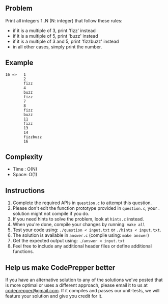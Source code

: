 Problem
-------
Print all integers 1..N (N: integer) that follow these rules:
* if it is a multiple of 3, print 'fizz' instead
* if it is a multiple of 5, print 'buzz' instead
* if it is a multiple of 3 and 5, print 'fizzbuzz' instead
* in all other cases, simply print the number.

Example
-------
    16 =>   1
            2
            fizz
            4
            buzz
            fizz
            7
            8
            fizz
            buzz
            11
            fizz
            13
            14
            fizzbuzz
            16

Complexity
----------
- Time : O(N)
- Space: O(1)

Instructions
------------
1. Complete the required APIs in `question.c` to attempt this question.
2. Please don't edit the function prototype provided in `question.c`, your
 . solution might not compile if you do.
3. If you need hints to solve the problem, look at `hints.c` instead.
4. When you're done, compile your changes by running: `make all`
5. Test your code using: `./question < input.txt` or `./hints < input.txt`.
6. The solution is available in `answer.c` (compile using: `make answer`)
7. Get the expected output using: `./answer < input.txt`
8. Feel free to include any additional header files or define additional
  functions.

Help us make CodePrepper better
-------------------------------
If you have an alternative solution to any of the solutions we've posted that
is more optimal or uses a different approach, please email it to us at 
<codeprepper@gmail.com>. If it compiles and passes our unit-tests, we will
feature your solution and give you credit for it.
